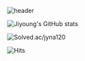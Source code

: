 ![header](https://capsule-render.vercel.app/api?type=waving&height=300&color=gradient&text=Jiyoung%20Na&desc=Java%20Back-End%20Developer&descAlign=50&descAlignY=31)

![Jiyoung's GitHub stats](https://github-readme-stats.vercel.app/api?username=jyna120)

![Solved.ac/jyna120](http://mazassumnida.wtf/api/v2/generate_badge?boj=Jiyoung)

![Hits](https://hits.seeyoufarm.com/api/count/incr/badge.svg?url=https%3A%2F%2Fgithub.com%2Fjyna120&count_bg=%238C3DC8&title_bg=%23555555&icon=&icon_color=%23E7E7E7&title=hits&edge_flat=false)
